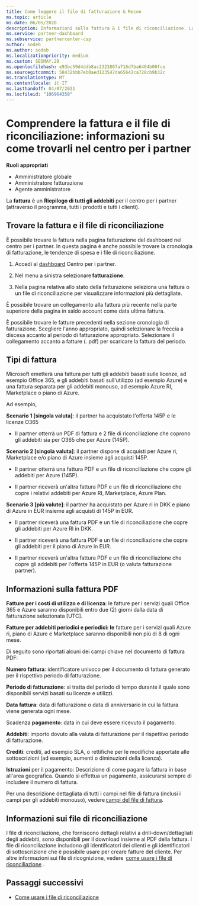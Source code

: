 ```yaml
---
title: Come leggere il file di fatturazione & Recon
ms.topic: article
ms.date: 06/05/2020
description: Informazioni sulla fattura & i file di riconciliazione. La fattura Mostra i costi del centro per i partner per il programma, i prodotti e i clienti per tale periodo mensile.
ms.service: partner-dashboard
ms.subservice: partnercenter-csp
author: sodeb
ms.author: sodeb
ms.localizationpriority: medium
ms.custom: SEOMAY.20
ms.openlocfilehash: e93bc59d4ddb8ac2323807a716d7ba6404b00fce
ms.sourcegitcommit: 58432bbb7eb0aed123547da65642ca728cb9b32c
ms.translationtype: MT
ms.contentlocale: it-IT
ms.lasthandoff: 04/07/2021
ms.locfileid: "106964358"
---
```

# <a name="understand-your-bill-and-reconciliation-file---learn-how-to-find-them-in-partner-center"></a>Comprendere la fattura e il file di riconciliazione: informazioni su come trovarli nel centro per i partner


**Ruoli appropriati**

- Amministratore globale
- Amministratore fatturazione
- Agente amministratore


La **fattura** è un **Riepilogo di tutti gli addebiti** per il centro per i partner (attraverso il programma, tutti i prodotti e tutti i clienti). 

## <a name="find-your-bill-and-reconciliation-file"></a>Trovare la fattura e il file di riconciliazione 

È possibile trovare la fattura nella pagina fatturazione del dashboard nel centro per i partner. In questa pagina è anche possibile trovare la cronologia di fatturazione, le tendenze di spesa e i file di riconciliazione. 

1. Accedi al [dashboard](https://partner.microsoft.com/dashboard/home) Centro per i partner. 

2. Nel menu a sinistra selezionare **fatturazione**. 

3. Nella pagina relativa allo stato della fatturazione seleziona una fattura o un file di riconciliazione per visualizzare informazioni più dettagliate. 

È possibile trovare un collegamento alla fattura più recente nella parte superiore della pagina in saldo account come data ultima fattura. 

È possibile trovare le fatture precedenti nella sezione cronologia di fatturazione. Scegliere l'anno appropriato, quindi selezionare la freccia a discesa accanto al periodo di fatturazione appropriato. Selezionare il collegamento accanto a fatture (. pdf) per scaricare la fattura del periodo. 

## <a name="invoice-types"></a>Tipi di fattura

Microsoft emetterà una fattura per tutti gli addebiti basati sulle licenze, ad esempio Office 365, e gli addebiti basati sull'utilizzo (ad esempio Azure) e una fattura separata per gli addebiti monouso, ad esempio Azure RI, Marketplace o piano di Azure.

Ad esempio,  

**Scenario 1 [singola valuta]**: il partner ha acquistato l'offerta 145P e le licenze O365  

- Il partner otterrà un PDF di fattura e 2 file di riconciliazione che coprono gli addebiti sia per O365 che per Azure (145P).  

**Scenario 2 [singola valuta]**: il partner dispone di acquisti per Azure ri, Marketplace e/o piano di Azure insieme agli acquisti 145P.

- Il partner otterrà una fattura PDF e un file di riconciliazione che copre gli addebiti per Azure (145P). 

- Il partner riceverà un'altra fattura PDF e un file di riconciliazione che copre i relativi addebiti per Azure RI, Marketplace, Azure Plan. 

**Scenario 3 [più valute]**: il partner ha acquistato per Azure ri in DKK e piano di Azure in EUR insieme agli acquisti di 145P in EUR.

- Il partner riceverà una fattura PDF e un file di riconciliazione che copre gli addebiti per Azure RI in DKK. 

- Il partner riceverà una fattura PDF e un file di riconciliazione che copre gli addebiti per il piano di Azure in EUR. 

- Il partner riceverà un'altra fattura PDF e un file di riconciliazione che copre gli addebiti per l'offerta 145P in EUR (o valuta fatturazione partner). 


## <a name="understanding-invoice-pdf"></a>Informazioni sulla fattura PDF 

**Fatture per i costi di utilizzo e di licenza**: le fatture per i servizi quali Office 365 e Azure saranno disponibili entro due (2) giorni dalla data di fatturazione selezionata [UTC].  

**Fatture per addebiti periodici e periodici: le** fatture per i servizi quali Azure ri, piano di Azure e Marketplace saranno disponibili non più di 8 di ogni mese.  

Di seguito sono riportati alcuni dei campi chiave nel documento di fattura PDF:

**Numero fattura**: identificatore univoco per il documento di fattura generato per il rispettivo periodo di fatturazione. 

**Periodo di fatturazione**: si tratta del periodo di tempo durante il quale sono disponibili servizi basati su licenze e utilizzi. 

**Data fattura**: data di fatturazione o data di anniversario in cui la fattura viene generata ogni mese. 

Scadenza **pagamento**: data in cui deve essere ricevuto il pagamento. 

**Addebiti**: importo dovuto alla valuta di fatturazione per il rispettivo periodo di fatturazione. 

**Crediti**: crediti, ad esempio SLA, o rettifiche per le modifiche apportate alle sottoscrizioni (ad esempio, aumenti o diminuzioni della licenza). 

**Istruzioni** per il pagamento: Descrizione di come pagare la fattura in base all'area geografica. Quando si effettua un pagamento, assicurarsi sempre di includere il numero di fattura. 

Per una descrizione dettagliata di tutti i campi nel file di fattura (inclusi i campi per gli addebiti monouso), vedere [campi del file di fattura](invoice-file.md). 

## <a name="understand-reconciliation-files"></a>Informazioni sui file di riconciliazione

 I file di riconciliazione, che forniscono dettagli relativi a drill-down/dettagliati degli addebiti, sono disponibili per il download insieme al PDF della fattura. I file di riconciliazione includono gli identificatori dei clienti e gli identificatori di sottoscrizione che è possibile usare per creare fatture del cliente. Per altre informazioni sui file di ricognizione, vedere  [come usare i file di riconciliazione](use-the-reconciliation-files.md) . 

## <a name="next-steps"></a>Passaggi successivi

- [Come usare i file di riconciliazione](use-the-reconciliation-files.md)
